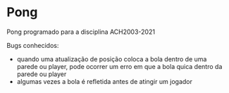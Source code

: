 # Pong
Pong programado para a disciplina ACH2003-2021


Bugs conhecidos:

- quando uma atualização de posição coloca a bola dentro de uma parede ou player, pode ocorrer um erro em que a bola quica dentro da parede ou player
- algumas vezes a bola é refletida antes de atingir um jogador
